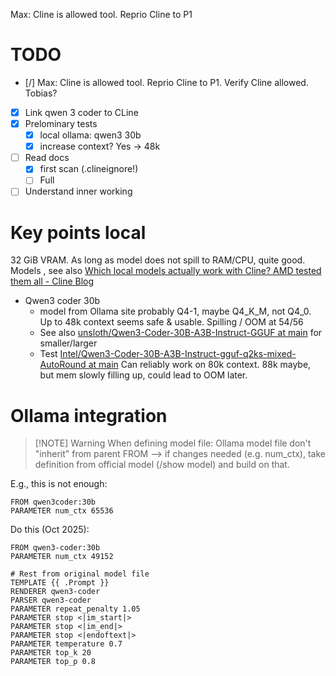 Max: Cline is allowed tool.  Reprio Cline to P1
# TODO
+ [/] Max: Cline is allowed tool.  Reprio Cline to P1. Verify Cline allowed. Tobias?
+ [x] Link qwen 3 coder to CLine
+ [x] Prelominary tests
	+ [x] local ollama: qwen3 30b
	+ [x] increase context? Yes -> 48k
+ [ ] Read docs
	+ [x] first scan (.clineignore!)
	+ [ ] Full
+ [ ] Understand inner working

# Key points local
32 GiB VRAM. As long as model does not spill to RAM/CPU, quite good.
Models , see also [Which local models actually work with Cline? AMD tested them all - Cline Blog](https://cline.bot/blog/local-models-amd)
- Qwen3 coder 30b
	- model from Ollama site probably Q4-1, maybe Q4_K_M, not Q4_0.
	  Up to 48k context seems safe & usable. Spilling / OOM at 54/56
	- See also [unsloth/Qwen3-Coder-30B-A3B-Instruct-GGUF at main](https://huggingface.co/unsloth/Qwen3-Coder-30B-A3B-Instruct-GGUF/tree/main) for smaller/larger
	- Test [Intel/Qwen3-Coder-30B-A3B-Instruct-gguf-q2ks-mixed-AutoRound at main](https://huggingface.co/Intel/Qwen3-Coder-30B-A3B-Instruct-gguf-q2ks-mixed-AutoRound/tree/main) 
	  Can reliably work on 80k context. 88k maybe, but mem slowly filling up, could lead to OOM later.

# Ollama integration

> [!NOTE] Warning
> When defining model file: Ollama model file don't "inherit" from parent FROM --> if changes needed (e.g. num_ctx), take definition from official model (/show model) and build on that. 

E.g., this is not enough:
```
FROM qwen3coder:30b
PARAMETER num_ctx 65536
```
Do this (Oct 2025):
```
FROM qwen3-coder:30b
PARAMETER num_ctx 49152

# Rest from original model file
TEMPLATE {{ .Prompt }}
RENDERER qwen3-coder
PARSER qwen3-coder
PARAMETER repeat_penalty 1.05
PARAMETER stop <|im_start|>
PARAMETER stop <|im_end|>
PARAMETER stop <|endoftext|>
PARAMETER temperature 0.7
PARAMETER top_k 20
PARAMETER top_p 0.8
```

